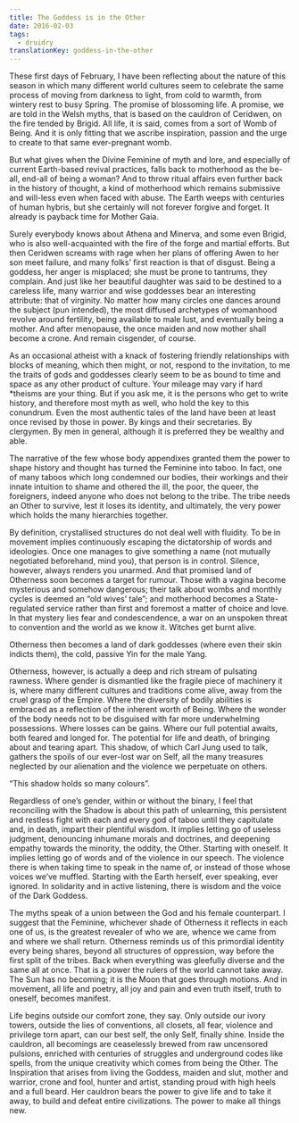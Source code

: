 ```yaml
---
title: The Goddess is in the Other
date: 2016-02-03
tags:
  - druidry
translationKey: goddess-in-the-other
---
```


These first days of February, I have been reflecting about the nature of this season in which many different world cultures seem to celebrate the same process of moving from darkness to light, from cold to warmth, from wintery rest to busy Spring. The promise of blossoming life. A promise, we are told in the Welsh myths, that is based on the cauldron of Ceridwen, on the fire tended by Brigid. All life, it is said, comes from a sort of Womb of Being. And it is only fitting that we ascribe inspiration, passion and the urge to create to that same ever-pregnant womb.

But what gives when the Divine Feminine of myth and lore, and especially of current Earth-based revival practices, falls back to motherhood as the be-all, end-all of being a woman? And to throw ritual affairs even further back in the history of thought, a kind of motherhood which remains submissive and will-less even when faced with abuse. The Earth weeps with centuries of human hybris, but she certainly will not forever forgive and forget. It already is payback time for Mother Gaia.

Surely everybody knows about Athena and Minerva, and some even Brigid, who is also well-acquainted with the fire of the forge and martial efforts. But then Ceridwen screams with rage when her plans of offering Awen to her son meet failure, and many folks’ first reaction is that of disgust. Being a goddess, her anger is misplaced; she must be prone to tantrums, they complain. And just like her beautiful daughter was said to be destined to a careless life, many warrior and wise goddesses bear an interesting attribute: that of virginity. No matter how many circles one dances around the subject (pun intended), the most diffused archetypes of womanhood revolve around fertility, being available to male lust, and eventually being a mother. And after menopause, the once maiden and now mother shall become a crone. And remain cisgender, of course.

As an occasional atheist with a knack of fostering friendly relationships with blocks of meaning, which then might, or not, respond to the invitation, to me the traits of gods and goddesses clearly seem to be as bound to time and space as any other product of culture. Your mileage may vary if hard \*theisms are your thing. But if you ask me, it is the persons who get to write history, and therefore most myth as well, who hold the key to this conundrum. Even the most authentic tales of the land have been at least once revised by those in power. By kings and their secretaries. By clergymen. By men in general, although it is preferred they be wealthy and able.

The narrative of the few whose body appendixes granted them the power to shape history and thought has turned the Feminine into taboo. In fact, one of many taboos which long condemned our bodies, their workings and their innate intuition to shame and othered the ill, the poor, the queer, the foreigners, indeed anyone who does not belong to the tribe. The tribe needs an Other to survive, lest it loses its identity, and ultimately, the very power which holds the many hierarchies together.

By definition, crystallised structures do not deal well with fluidity. To be in movement implies continuously escaping the dictatorship of words and ideologies. Once one manages to give something a name (not mutually negotiated beforehand, mind you), that person is in control. Silence, however, always renders you unarmed. And that promised land of Otherness soon becomes a target for rumour. Those with a vagina become mysterious and somehow dangerous; their talk about wombs and monthly cycles is deemed an “old wives’ tale”; and motherhood becomes a State-regulated service rather than first and foremost a matter of choice and love. In that mystery lies fear and condescendence, a war on an unspoken threat to convention and the world as we know it. Witches get burnt alive.

Otherness then becomes a land of dark goddesses (where even their skin indicts them), the cold, passive Yin for the male Yang.

Otherness, however, is actually a deep and rich stream of pulsating rawness. Where gender is dismantled like the fragile piece of machinery it is, where many different cultures and traditions come alive, away from the cruel grasp of the Empire. Where the diversity of bodily abilities is embraced as a reflection of the inherent worth of Being. Where the wonder of the body needs not to be disguised with far more underwhelming possessions. Where losses can be gains. Where our full potential awaits, both feared and longed for. The potential for life and death, of bringing about and tearing apart. This shadow, of which Carl Jung used to talk, gathers the spoils of our ever-lost war on Self, all the many treasures neglected by our alienation and the violence we perpetuate on others.

“This shadow holds so many colours”.

Regardless of one’s gender, within or without the binary, I feel that reconciling with the Shadow is about this path of unlearning, this persistent and restless fight with each and every god of taboo until they capitulate and, in death, impart their plentiful wisdom. It implies letting go of useless judgment, denouncing inhumane morals and doctrines, and deepening empathy towards the minority, the oddity, the Other. Starting with oneself. It implies letting go of words and of the violence in our speech. The violence there is when taking time to speak in the name of, or instead of those whose voices we’ve muffled. Starting with the Earth herself, ever speaking, ever ignored. In solidarity and in active listening, there is wisdom and the voice of the Dark Goddess.

The myths speak of a union between the God and his female counterpart. I suggest that the Feminine, whichever shade of Otherness it reflects in each one of us, is the greatest revealer of who we are, whence we came from and where we shall return. Otherness reminds us of this primordial identity every being shares, beyond all structures of oppression, way before the first split of the tribes. Back when everything was gleefully diverse and the same all at once. That is a power the rulers of the world cannot take away. The Sun has no becoming; it is the Moon that goes through motions. And in movement, all life and poetry, all joy and pain and even truth itself, truth to oneself, becomes manifest.

Life begins outside our comfort zone, they say. Only outside our ivory towers, outside the lies of conventions, all closets, all fear, violence and privilege torn apart, can our best self, the only Self, finally shine. Inside the cauldron, all becomings are ceaselessly brewed from raw uncensored pulsions, enriched with centuries of struggles and underground codes like spells, from the unique creativity which comes from being the Other. The Inspiration that arises from living the Goddess, maiden and slut, mother and warrior, crone and fool, hunter and artist, standing proud with high heels and a full beard. Her cauldron bears the power to give life and to take it away, to build and defeat entire civilizations. The power to make all things new.
